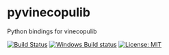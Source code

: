 # pyvinecopulib
Python bindings for vinecopulib

[![Build Status](https://travis-ci.org/vinecopulib/pyvinecopulib.svg?branch=master)](https://travis-ci.org/vinecopulib/pyvinecopulib)
[![Windows Build status](http://ci.appveyor.com/api/projects/status/github/vinecopulib/pyvinecopulib?branch=master&svg=true)](https://ci.appveyor.com/project/vinecopulib/pyvinecopulib/branch/master)
[![License: MIT](https://img.shields.io/badge/License-MIT-yellow.svg)](https://opensource.org/licenses/MIT) 
 
